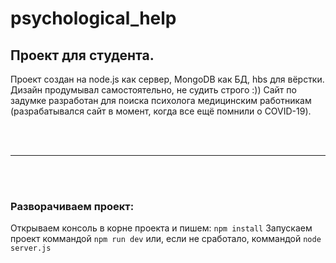 # psychological_help

## Проект для студента.

Проект создан на node.js как сервер, MongoDB как БД, hbs для вёрстки. Дизайн продумывал самостоятельно, не судить строго :))
Сайт по задумке разработан для поиска психолога медицинским работникам (разрабатывался сайт в момент, когда все ещё помнили о COVID-19).

<br></br>
___
<br></br>
### Разворачиваем проект: 
Открываем консоль в корне проекта и пишем: 
<code>npm install</code>
Запускаем проект коммандой <code>npm run dev</code> или, если не сработало, коммандой <code>node server.js</code>
